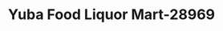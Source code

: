 ---
f_zip-code: 95901
f_state-code: CA
title: Yuba Food Liquor Mart-28969
f_phone: 530-742-3410
f_city-only: Marysville
f_address: 605 10th Street Marysville
f_location-unique-id: '28969'
slug: yuba-food-liquor-mart-28969
updated-on: '2024-05-30T13:46:58.046Z'
created-on: '2024-05-30T13:36:59.803Z'
published-on: '2024-05-30T13:54:32.469Z'
f_city-state: cms/city/marysville-ca.md
f_company: cms/company/yuba-food-liquor-mart.md
f_state: cms/state/california.md
layout: '[payday-loan].html'
tags: payday-loan
---